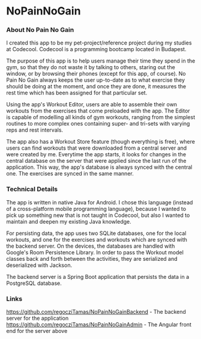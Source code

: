 # NoPainNoGain

### About No Pain No Gain
I created this app to be my pet-project/reference project during my studies at Codecool. Codecool is a programming bootcamp located in Budapest.

The purpose of this app is to help users manage their time they spend in the gym, so that they do not waste it by talking to others, staring out the window, or by browsing their phones (except for this app, of course). No Pain No Gain always keeps the user up-to-date as to what exercise they should be doing at the moment, and once they are done, it measures the rest time which has been assigned for that particular set.

Using the app's Workout Editor, users are able to assemble their own workouts from the exercises that come preloaded with the app. The Editor is capable of modelling all kinds of gym workouts, ranging from the simplest routines to more complex ones containing super- and tri-sets with varying reps and rest intervals.

The app also has a Workout Store feature (though everything is free), where users can find workouts that were downloaded from a central server and were created by me. Everytime the app starts, it looks for changes in the central database on the server that were applied since the last run of the application. This way, the app's database is always synced with the central one. The exercises are synced in the same manner. 

### Technical Details
The app is written in native Java for Android. I chose this language (instead of a cross-platform mobile programming language), because I wanted to pick up something new that is not taught in Codecool, but also I wanted to maintain and deepen my existing Java knowledge. 

For persisting data, the app uses two SQLite databases, one for the local workouts, and one for the exercises and workouts which are synced with the backend server. On the devices, the databases are handled with Google's Room Persistence Library. In order to pass the Workout model classes back and forth between the activities, they are serialized and deserialized with Jackson.

The backend server is a Spring Boot application that persists the data in a PostgreSQL database. 

### Links
https://github.com/regocziTamas/NoPainNoGainBackend - The backend server for the application
https://github.com/regocziTamas/NoPainNoGainAdmin - The Angular front end for the server above
